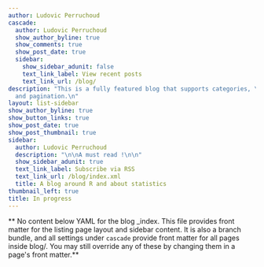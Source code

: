 ```yaml
---
author: Ludovic Perruchoud
cascade:
  author: Ludovic Perruchoud
  show_author_byline: true
  show_comments: true
  show_post_date: true
  sidebar:
    show_sidebar_adunit: false
    text_link_label: View recent posts
    text_link_url: /blog/
description: "This is a fully featured blog that supports categories, \ntags, series,
  and pagination.\n"
layout: list-sidebar
show_author_byline: true
show_button_links: true
show_post_date: true
show_post_thumbnail: true
sidebar:
  author: Ludovic Perruchoud
  description: "\n\nA must read !\n\n"
  show_sidebar_adunit: true
  text_link_label: Subscribe via RSS
  text_link_url: /blog/index.xml
  title: A blog around R and about statistics
thumbnail_left: true
title: In progress
---
```


** No content below YAML for the blog _index. This file provides front matter for the listing page layout and sidebar content. It is also a branch bundle, and all settings under `cascade` provide front matter for all pages inside blog/. You may still override any of these by changing them in a page's front matter.**




